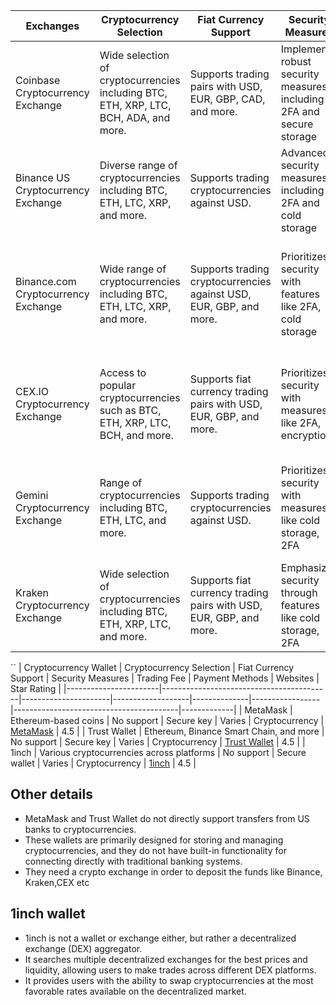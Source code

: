| Exchanges                           | Cryptocurrency Selection                                                        | Fiat Currency Support                                                     | Security Measures                                                     | Trading Fee                                                     | Payment Methods                                                 | Star Rating | Website                                      |
|-------------------------------------|---------------------------------------------------------------------------------|------------------------------------------------------------------------|---------------------------------------------------------------------|-----------------------------------------------------------------|-----------------------------------------------------------------|-------------|----------------------------------------------|
| Coinbase Cryptocurrency Exchange    | Wide selection of cryptocurrencies including BTC, ETH, XRP, LTC, BCH, ADA, and more. | Supports trading pairs with USD, EUR, GBP, CAD, and more.                | Implements robust security measures including 2FA and secure storage | Trading fees vary based on trading volume and region           | Bank transfer available for US-based clients                      | 4           | (https://www.coinbase.com/)         |
| Binance US Cryptocurrency Exchange | Diverse range of cryptocurrencies including BTC, ETH, LTC, XRP, and more.             | Supports trading cryptocurrencies against USD.                          | Advanced security measures including 2FA and cold storage          | Trading fees based on trading volume and promotions            | Bank transfers, ACH, wire transfers, and cryptocurrency deposits are banned | 4           | (https://www.binance.us/)        |
| Binance.com Cryptocurrency Exchange | Wide range of cryptocurrencies including BTC, ETH, LTC, XRP, and more.               | Supports trading cryptocurrencies against USD, EUR, GBP, and more.    | Prioritizes security with features like 2FA, cold storage            | Trading fees based on trading volume and promotions            | Supports various payment methods including bank transfers, credit/debit cards, and more | 4.5         | (https://www.binance.com/)     |
| CEX.IO Cryptocurrency Exchange       | Access to popular cryptocurrencies such as BTC, ETH, XRP, LTC, BCH, and more.         | Supports fiat currency trading pairs with USD, EUR, GBP, and more.      | Prioritizes security with measures like 2FA, encryption              | No fees for bank transfers, other charges depend on the user's bank | Allows electronic transfers through banks to their exchange platform | 4.7         | (https://cex.io/)                     |
| Gemini Cryptocurrency Exchange       | Range of cryptocurrencies including BTC, ETH, LTC, and more.                          | Supports trading cryptocurrencies against USD.                          | Prioritizes security with measures like cold storage, 2FA            | No fees for bank transfers, other charges depend on the user's bank | Allows electronic transfers through banks to their crypto exchange platform | 4.5         | (https://gemini.com/)                 |
| Kraken Cryptocurrency Exchange       | Wide selection of cryptocurrencies including BTC, ETH, XRP, LTC, and more.           | Supports fiat currency trading pairs with USD, EUR, GBP, and more.      | Emphasizes security through features like cold storage, 2FA          | Tiered fee structure based on trading volume and trade type    | ACH deposits via Plaid, Card Payments (Visa and Mastercard), Apple Pay, and Google Pay | 4.3         | (https://www.kraken.com/)             |



``
| Cryptocurrency Wallet | Cryptocurrency Selection                  | Fiat Currency Support | Security Measures | Trading Fee | Payment Methods | Websites                                | Star Rating |
|-----------------------|------------------------------------------|----------------------|-------------------|--------------|-----------------|-----------------------------------------|-------------|
| MetaMask              | Ethereum-based coins                      | No support           | Secure key        | Varies       | Cryptocurrency  | [MetaMask](https://metamask.io/)         | 4.5         |
| Trust Wallet          | Ethereum, Binance Smart Chain, and more   | No support           | Secure key        | Varies       | Cryptocurrency  | [Trust Wallet](https://trustwallet.com/) | 4.5         |
| 1inch                 | Various cryptocurrencies across platforms | No support           | Secure wallet     | Varies       | Cryptocurrency  | [1inch](https://1inch.io/)               | 4.5         |


## Other details
- MetaMask and Trust Wallet do not directly support transfers from US banks to cryptocurrencies.
- These wallets are primarily designed for storing and managing cryptocurrencies, and they do not have built-in functionality for connecting directly with traditional banking systems.
- They need a crypto exchange in order to deposit the funds like Binance, Kraken,CEX etc
## 1inch wallet
- 1inch is not a wallet or exchange either, but rather a decentralized exchange (DEX) aggregator.
- It searches multiple decentralized exchanges for the best prices and liquidity, allowing users to make trades across different DEX platforms.
- It provides users with the ability to swap cryptocurrencies at the most favorable rates available on the decentralized market.
